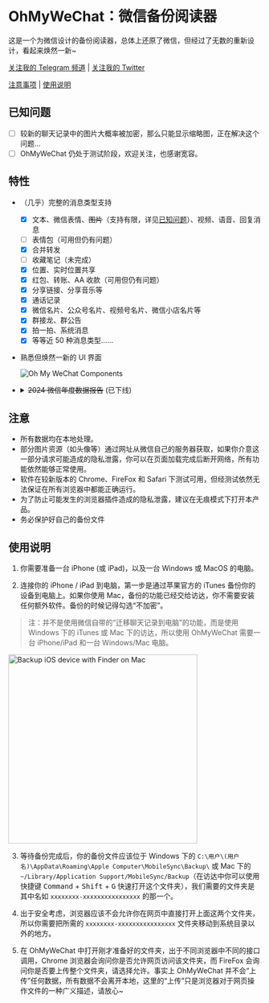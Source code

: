# OhMyWeChat：微信备份阅读器

这是一个为微信设计的备份阅读器，总体上还原了微信，但经过了无数的重新设计，看起来焕然一新~  

[关注我的 Telegram 频道](https://t.me/chclt_hi) | [关注我的 Twitter](https://twitter.com/realChclt)

[注意事项](#注意) | [使用说明](#使用说明)

## 已知问题

- [ ] 较新的聊天记录中的图片大概率被加密，那么只能显示缩略图，正在解决这个问题...
- [ ] OhMyWeChat 仍处于测试阶段，欢迎关注，也感谢宽容。

## 特性
- （几乎）完整的消息类型支持

    - [x] 文本、微信表情、~~图片~~（支持有限，详见[已知问题](#已知问题)）、视频、语音、回复消息
    - [ ] 表情包（可用但仍有问题）
    - [x] 合并转发
    - [ ] 收藏笔记（未完成）
    - [x] 位置、实时位置共享
    - [x] 红包、转账、AA 收款（可用但仍有问题）
    - [x] 分享链接、分享音乐等
    - [x] 通话记录
    - [x] 微信名片、公众号名片、视频号名片、微信小店名片等
    - [x] 群接龙、群公告
    - [x] 拍一拍、系统消息
    - [x] 等等近 50 种消息类型……
  
- 熟悉但焕然一新的 UI 界面

  ![Oh My WeChat Components](https://github.com/user-attachments/assets/e46e4db9-5cd3-4a5a-952e-320044b8630e)

- <details><summary><del>2024 微信年度数据报告</del> (已下线)</summary>

  ![WeChat Wrapped 2024](https://github.com/user-attachments/assets/76b31eca-c671-43a9-8aa4-cb77e396e41c)

</details>

## 注意

- 所有数据均在本地处理。
- 部分图片资源（如头像等）通过网址从微信自己的服务器获取，如果你介意这一部分请求可能造成的隐私泄露，你可以在页面加载完成后断开网络，所有功能依然能够正常使用。
- 软件在较新版本的 Chrome、FireFox 和 Safari 下测试可用，但经测试依然无法保证在所有浏览器中都能正确运行。
- 为了防止可能发生的浏览器插件造成的隐私泄露，建议在无痕模式下打开本产品。
- 务必保护好自己的备份文件

## 使用说明

1. 你需要准备一台 iPhone (或 iPad)，以及一台 Windows 或 MacOS 的电脑。

2. 连接你的 iPhone / iPad 到电脑，第一步是通过苹果官方的 iTunes 备份你的设备到电脑上。如果你使用 Mac，备份的功能已经交给访达，你不需要安装任何额外软件。备份的时候记得勾选“不加密”。

> 注：并不是使用微信自带的“迁移聊天记录到电脑”的功能，而是使用 Windows 下的 iTunes 或 Mac 下的访达，所以使用 OhMyWeChat 需要一台 iPhone/iPad 和一台 Windows/Mac 电脑。

<img width="376" alt="Backup iOS device with Finder on Mac" src="https://github.com/user-attachments/assets/6ea81d05-3cdc-4752-9f16-c4b1caa87379" />

3. 等待备份完成后，你的备份文件应该位于 Windows 下的 `C:\用户\(用户名)\AppData\Roaming\Apple Computer\MobileSync\Backup\` 或 Mac 下的 `~/Library/Application Support/MobileSync/Backup`（在访达中你可以使用快捷键 <kbd>Command</kbd> + <kbd>Shift</kbd> + <kbd>G</kbd> 快速打开这个文件夹），我们需要的文件夹是其中名如 `xxxxxxxx-xxxxxxxxxxxxxxxx` 的那一个。

4. 出于安全考虑，浏览器应该不会允许你在网页中直接打开上面这两个文件夹，所以你需要把所需的 `xxxxxxxx-xxxxxxxxxxxxxxxx` 文件夹移动到系统目录以外的地方。

5. 在 OhMyWeChat 中打开刚才准备好的文件夹，出于不同浏览器中不同的接口调用，Chrome 浏览器会询问你是否允许网页访问该文件夹，而 FireFox 会询问你是否要上传整个文件夹，请选择允许。事实上 OhMyWeChat 并不会“上传”任何数据，所有数据不会离开本地，这里的“上传”只是浏览器对于网页操作文件的一种广义描述，请放心~
